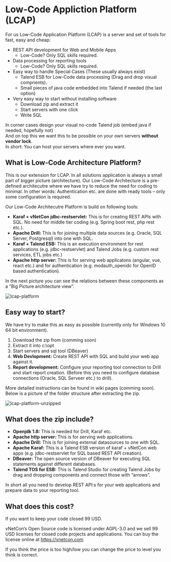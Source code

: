 # Low-Code Appliction Platform (LCAP)

For us Low-Code Application Platform (LCAP) is a server and set of tools for fast, easy and cheap:
* REST API development for Web and Mobile Apps
  * Low-Code? Only SQL skills required.
* Data processing for reporting tools
  * Low-Code? Only SQL skills required. 
* Easy way to handle Special Cases (These usually always exist)
  * Talend ESB for Low-Code data processing (Drag and drop visual compnents).
  * Small pieces of java code embedded into Talend if needed (the last option)
* Very easy way to start without installing software
  * Download zip and extract it
  * Start servers with one click
  * Write SQL 
  
In corner cases design your visual no-code Talend job (embed java if needed, hopefully not)  
And on top this we want this to be possible on your own servers __without vendor lock__.  
In short: You can host your servers where ever you want. 

## What is Low-Code Architecture Platform?

This is our extension for LCAP. In all solutions application is always a small part of bigger picture (architecture). Our Low-Code Architecture is a pre-defined architecutre where we have try to reduce the need for coding to minimal. In other words: Authentication etc. are done with ready tools – only some configuration is required. 

Our Low-Code Architecutre Platform is build on following tools:
* __Karaf + vNetCon jdbc-restservlet:__ This is for creating REST APIs with SQL. No need for middle tier coding (e.g. Spring boot rest, php rest etc.).
* __Apache Drill:__ This is for joining multiple data sources (e.g. Oracle, SQL Server, Postgresql) into one with SQL.
* __Karaf + Talend ESB:__ This is an execution environment for rest applications (e.g. jdbc-restservlet) and Talend Jobs (e.g. custom rest services, ETL jobs etc.)
* __Apache http server:__ This is for serving web applicatons (angular, vue, react etc.) and for authentication (e.g. modauth_openidc for OpenID based authentication).

In the next picture you can see the relations between these components as a ”Big Picture architecture view”.


  
![lcap-platform](http://vnetcon.s3-website-eu-west-1.amazonaws.com/img/lcap-architecture.png)


## Easy way to start?
We have try to make this as easy as possible (currently only for Windows 10 64 bit environment). 

1. Download the zip from (comming soon)
2. Extract it into c:\opt
3. Start servers and sql tool (DBeaver) 
3. __Web Devlopment:__ Create REST API with SQL and build your web app against it.
5. __Report development:__ Configure your reporting tool connection to Drill and start report creation. (Before this you need to configure database connections (Oracle, SQL Serveer etc.) to drill).

More detailed instructions can be found in wiki pages (comming soon).  
Below is a picture of the folder structure after extracting the zip.
  
  
![lcap-platform-unzipped](http://vnetcon.s3-website-eu-west-1.amazonaws.com/img/unzipped.png)

  
 ## What does the zip include?
* __Openjdk 1.8:__ This is needed for Drill, Karaf etc.
* __Apache http server:__ This is for serving web applications.
* __Apache Drill:__ This is for joining external datasources to one with SQL.
* __Apache Karaf:__ This is a Talend ESB version of karaf + vNetCon web apps (e.g. jdbc-restservlet for SQL based REST API creation). 
* __DBeaver:__ The open source version of DBeaver for executing SQL statements against different databases.
* __Talend TOS for ESB:__ This is Talend Studio for creating Talend Jobs by drag and dropping components and connect those with ”arrows”.
  
In short all you need to develop REST API:s for your web applications and prepare data to your reporting tool.

## What does this cost?
If you want to keep your code closed 99 USD. 
  
vNetCon’s Open Source code is licensed under AGPL-3.0 and we sell 99 USD licenses for closed code projects and applications.
You can buy the license online at https://vnetcon.com
  
If you think the price is too high/low you can change the price to level you think is correct.


